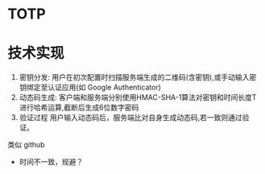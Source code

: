 # TOTP

# 技术实现

1. 密钥分发: 用户在初次配置时扫描服务端生成的二维码(含密钥),或手动输入密钥绑定至认证应用(如 Google Authenticator)
2. 动态码生成: 客户端和服务端分别使用HMAC-SHA-1算法对密钥和时间长度T进行哈希运算,截断后生成6位数字密码
3. 验证过程 用户输入动态码后，服务端比对自身生成动态码,若一致则通过验证。

类似 github

- 时间不一致，规避？
